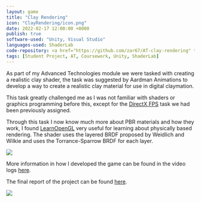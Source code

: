 ```yaml
---
layout: game
title: "Clay Rendering"
icon: "ClayRendering/icon.png"
date: 2022-02-17 12:00:00 +0000
publish: true
software-used: "Unity, Visual Studio"
languages-used: ShaderLab
code-repository: <a href="https://github.com/zar67/AT-clay-rendering" target="_blank">GitHub</a>
tags: [Student Project, AT, Coursework, Unity, ShaderLab]
---
```


As part of my Advanced Technologies module we were tasked with creating a realistic clay shader, the task was suggested by Aardman Animations to develop a way to create a realistic clay material for use in digital claymation. 

This task greatly challenged me as I was not familiar with shaders or graphics programming before this, except for the <a href="https://zar67.github.io/Portfolio/games/2021-11-18-firectx-fps.html">DirectX FPS</a> task we had been previously assigned. 

Through this task I now know much more about PBR materials and how they work, I found <a href="https://learnopengl.com/PBR/Theory" target="_blank">LearnOpenGL</a> very useful for learning about physically based rendering. The shader uses the layered BRDF proposed by Weidlich and Wilkie and uses the Torrance-Sparrow BRDF for each layer.

<img src="{{ site.baseurl }}/assets/ClayRendering/unity-screenshot.png"/>

More information in how I developed the game can be found in the video logs <a href="https://youtube.com/playlist?list=PLFrr5q99QVCgQ9nvAoHRC83NKl4EfjXSu" target="_blank">here</a>.

The final report of the project can be found <a href="{{site.baseurl}}/assets/ClayRendering/ClayRendering-Report.pdf" target="_blank">here</a>.

<img src="{{ site.baseurl }}/assets/ClayRendering/torus-material.png"/>